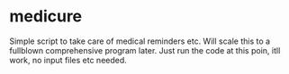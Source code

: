 # medicure
Simple script to take care of medical reminders etc. Will scale this to a fullblown comprehensive program later.
Just run the code at this poin, itll work, no input files etc needed.
